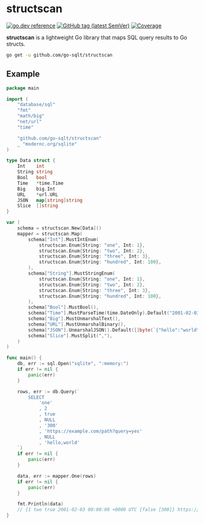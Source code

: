 # structscan

[![go.dev reference](https://img.shields.io/badge/go.dev-reference-007d9c?logo=go&logoColor=white)](https://pkg.go.dev/github.com/go-sqlt/structscan)
[![GitHub tag (latest SemVer)](https://img.shields.io/github/tag/go-sqlt/structscan.svg?style=social)](https://github.com/go-sqlt/structscan/tags)
[![Coverage](https://img.shields.io/badge/Coverage-76.6%25-brightgreen)](https://github.com/go-sqlt/structscan/actions)

**structscan** is a lightweight Go library that maps SQL query results to Go structs.

```sh
go get -u github.com/go-sqlt/structscan
```

## Example

```go
package main

import (
	"database/sql"
	"fmt"
	"math/big"
	"net/url"
	"time"

	"github.com/go-sqlt/structscan"
	_ "modernc.org/sqlite"
)

type Data struct {
	Int    int
	String string
	Bool   bool
	Time   *time.Time
	Big    big.Int
	URL    *url.URL
	JSON   map[string]string
	Slice  []string
}

var (
	schema = structscan.New[Data]()
	mapper = structscan.Map(
		schema["Int"].MustIntEnum(
			structscan.Enum{String: "one", Int: 1},
			structscan.Enum{String: "two", Int: 2},
			structscan.Enum{String: "three", Int: 3},
			structscan.Enum{String: "hundred", Int: 100},
		),
		schema["String"].MustStringEnum(
			structscan.Enum{String: "one", Int: 1},
			structscan.Enum{String: "two", Int: 2},
			structscan.Enum{String: "three", Int: 3},
			structscan.Enum{String: "hundred", Int: 100},
		),
		schema["Bool"].MustBool(),
		schema["Time"].MustParseTime(time.DateOnly).Default("2001-02-03"),
		schema["Big"].MustUnmarshalText(),
		schema["URL"].MustUnmarshalBinary(),
		schema["JSON"].UnmarshalJSON().Default([]byte(`{"hello":"world"}`)),
		schema["Slice"].MustSplit(","),
	)
)

func main() {
	db, err := sql.Open("sqlite", ":memory:")
	if err != nil {
		panic(err)
	}

	rows, err := db.Query(`
		SELECT
			'one'
			, 2
			, true
			, NULL
			, '300'
			, 'https://example.com/path?query=yes'
			, NULL
			, 'hello,world'
	`)
	if err != nil {
		panic(err)
	}

	data, err := mapper.One(rows)
	if err != nil {
		panic(err)
	}

	fmt.Println(data)
	// {1 two true 2001-02-03 00:00:00 +0000 UTC {false [300]} https://example.com/path?query=yes map[hello:world] [hello world]}
}
```